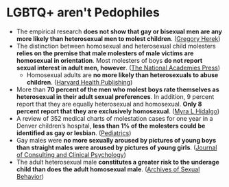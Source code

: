 # LGBTQ+ aren't Pedophiles

* The empirical research **does not show that gay or bisexual men are any more likely than heterosexual men to molest children**. \([Gregory Herek](https://psychology.ucdavis.edu/rainbow/html/facts_molestation.html)\)
* The distinction between homosexual and heterosexual child molesters **relies on the premise that male molesters of male victims are homosexual in orientation**. Most molesters of boys **do not report sexual interest in adult men, however**. \([The National Academies Press](https://0x0.la/u/VYUOLUV.pdf#page=158)\)
  * Homosexual adults are **no more likely than heterosexuals to abuse children**. \([Harvard Health Publishing](https://web.archive.org/web/20210429130147/https://www.health.harvard.edu/newsletter_article/pessimism-about-pedophilia)\)
* More than **70 percent of the men who molest boys rate themselves as heterosexual in their adult sexual preferences**. In addition, 9 percent report that they are equally heterosexual and homosexual. **Only 8 percent report that they are exclusively homosexual**. \([Myra L Hidalgo](https://rb.gy/emzzid)\)
* A review of 352 medical charts of molestation cases for one year in a Denver children’s hospital, **less than 1% of the molesters could be identified as gay or lesbian**. \([Pediatrics](https://pubmed.ncbi.nlm.nih.gov/8008535/)\)
* Gay males were **no more sexually aroused by pictures of young boys than straight males were aroused by pictures of young girls**. \([Journal of Consulting and Clinical Psychology](https://dacemirror.sci-hub.st/journal-article/818283806aa95fb243b9a1badbbaebc0/freund1989.pdf)\)
*  The adult heterosexual male **constitutes a greater risk to the underage child than does the adult homosexual male**. \([Archives of Sexual Behavior](https://zero.sci-hub.se/650/86b797f086fe846a581e52716b2cda0c/groth1978.pdf)\)



